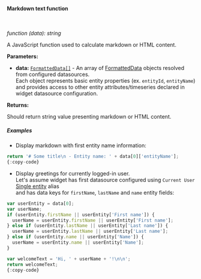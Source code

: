 #### Markdown text function

<div class="divider"></div>
<br/>

*function (data): string*

A JavaScript function used to calculate markdown or HTML content.

**Parameters:**

<ul>
  <li><b>data:</b> <code><a href="https://github.com/thingsboard/thingsboard/blob/5bb6403407aa4898084832d6698aa9ea6d484889/ui-ngx/src/app/modules/home/components/widget/lib/maps/map-models.ts#L108" target="_blank">FormattedData[]</a></code> - An array of <a href="https://github.com/thingsboard/thingsboard/blob/5bb6403407aa4898084832d6698aa9ea6d484889/ui-ngx/src/app/modules/home/components/widget/lib/maps/map-models.ts#L108" target="_blank">FormattedData</a> objects resolved from configured datasources.<br/>
     Each object represents basic entity properties (ex. <code>entityId</code>, <code>entityName</code>)<br/>and provides access to other entity attributes/timeseries declared in widget datasource configuration.
  </li>
</ul>

**Returns:**

Should return string value presenting markdown or HTML content.

<div class="divider"></div>

##### Examples

* Display markdown with first entity name information:

```javascript
return '# Some title\n - Entity name: ' + data[0]['entityName'];
{:copy-code}
```

<ul>
<li>
Display greetings for currently logged-in user.<br>
Let's assume widget has first datasource configured using <code>Current User</code> <a target="_blank" href="${baseUrl}/docs/user-guide/ui/aliases/#single-entity">Single entity</a> alias<br>
and has data keys for <code>firstName</code>, <code>lastName</code> and <code>name</code> entity fields:
</li>
</ul>

```javascript
var userEntity = data[0];
var userName;
if (userEntity.firstName || userEntity['First name']) {
  userName = userEntity.firstName || userEntity['First name'];
} else if (userEntity.lastName || userEntity['Last name']) {
  userName = userEntity.lastName || userEntity['Last name'];
} else if (userEntity.name || userEntity['Name']) {
  userName = userEntity.name || userEntity['Name'];
}

var welcomeText = 'Hi, ' + userName + '!\n\n';
return welcomeText;
{:copy-code}
```

<br>
<br>
